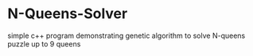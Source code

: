 # N-Queens-Solver
simple c++ program demonstrating genetic algorithm to solve N-queens puzzle up to 9 queens
